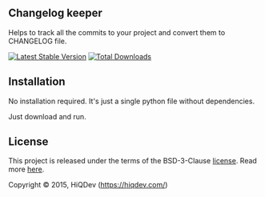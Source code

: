 Changelog keeper
----------------

Helps to track all the commits to your project and convert them to CHANGELOG file.

[![Latest Stable Version](https://poser.pugx.org/hiqdev/chkipper/v/stable.png)](https://packagist.org/packages/hiqdev/chkipper)
[![Total Downloads](https://poser.pugx.org/hiqdev/chkipper/downloads.png)](https://packagist.org/packages/hiqdev/chkipper)

## Installation

No installation required.
It's just a single python file without dependencies.

Just download and run.

## License

This project is released under the terms of the BSD-3-Clause [license](https://github.com/hiqdev/hidev/blob/master/LICENSE).
Read more [here](http://choosealicense.com/licenses/bsd-3-clause).

Copyright © 2015, HiQDev (https://hiqdev.com/)
